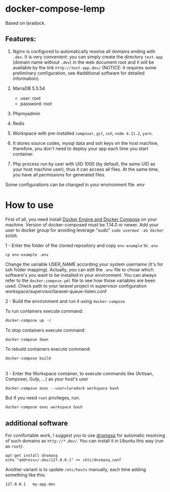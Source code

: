 docker-compose-lemp
===========

Based on laradock.

## Features:

1. Nginx is configured to automatically resolve all domains ending with `.dev`.
It is very convenient: you can simply create the directory `test-app` (domain name without `.dev`) in the
web document root and it will be available by the link `http://test-app.dev/` (NOTICE: it requires some preliminary
configuration, see #additional software for detailed information).

2. MariaDB 5.5.54
   * user: root
   * password: root
   
3. Phpmyadmin

4. Redis

5. Workspace with pre-installed `composer`, `git`, `ssh`, `node 6.11.2`, `yarn`.

6. It stores source codes, mysql data and ssh keys on the host machine, therefore, you don't need to deploy your app each
time you start container.

7. Php process run by user with UID 1000 (by default, the same UID as your host machine user),
thus it can access all files. At the same time, you have all permissions for generated files.

Some configurations can be changed in your environment file .env

# How to use

First of all, you need install [Docker Engine and Docker Compose](https://www.docker.com/) on your machine.
Version of docker-composed must be 1.14.0 or newer. Add your user to docker group for avoiding leverage "sudo" `sudo usermod -aG docker $USER`.


1 - Enter the folder of the cloned repository and copy `env-example` to `.env`

```shell
cp env-example .env
```

Change the variable USER_NAME according your system username (it's for ssh folder mapping).
Actually, you can edit the `.env` file to chose which software's you want to be installed in your environment. You can always refer to the `docker-compose.yml` file to see how those variables are been used.
Check path to your laravel project in supervisor configuration workspace/supervisor/laravel-queue-listen.conf

2 - Build the environment and run it using `docker-compose`

To run containers execute command:

```bash
docker-compose up -d
```

To stop containers execute command:

```bash
docker-compose down
```

To rebuild containers execute command:

```bash
docker-compose build
```

<br>
3 - Enter the Workspace container, to execute commands like (Artisan, Composer, Gulp, ...) as your host's user

```shell
docker-compose exec --user=laradock workspace bash
```

But if you need `root` privileges, run:

```bash
docker-compose exec workspace bash
```

## additional software

For comfortable work, I suggest you to use [dnsmasq](https://en.wikipedia.org/wiki/Dnsmasq) for automatic resolving of such domains as `http://*.dev/`.
You can install it in Ubuntu this way (run as `root`):

    apt-get install dnsmasq
    echo "address=/.dev/127.0.0.1" >> /etc/dnsmasq.conf

Another variant is to update `/etc/hosts` manually, each time adding something like this:

    127.0.0.1   my-app.dev

